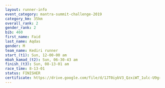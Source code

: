 ```yaml
---
layout: runner-info 
event_category: mantra-summit-challenge-2019 
category_km: 35km 
overall_rank: 2
gender_rank: 2
bib: 460
first_name: Faid
last_name: Aqdas
gender: M
team_name: Kediri runner
start_(t1): Sun, 12-00-00 am
mbah_kamad_(t2): Sun, 06-30-43 am
finish_(t3): Sun, 08-13-01 am
race_time: 8-13-01
status: FINISHER
certificate: https://drive.google.com/file/d/1JT0iybV3_QzxiWT_1ulc-U9gr5qf37oR/view?usp=sharing
---
```


